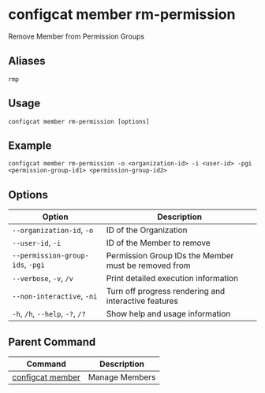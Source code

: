 # configcat member rm-permission
Remove Member from Permission Groups
## Aliases
`rmp`
## Usage
```
configcat member rm-permission [options]
```
## Example
```
configcat member rm-permission -o <organization-id> -i <user-id> -pgi <permission-group-id1> <permission-group-id2>
```
## Options
| Option | Description |
| ------ | ----------- |
| `--organization-id`, `-o` | ID of the Organization |
| `--user-id`, `-i` | ID of the Member to remove |
| `--permission-group-ids`, `-pgi` | Permission Group IDs the Member must be removed from |
| `--verbose`, `-v`, `/v` | Print detailed execution information |
| `--non-interactive`, `-ni` | Turn off progress rendering and interactive features |
| `-h`, `/h`, `--help`, `-?`, `/?` | Show help and usage information |
## Parent Command
| Command | Description |
| ------ | ----------- |
| [configcat member](configcat-member.md) | Manage Members |
